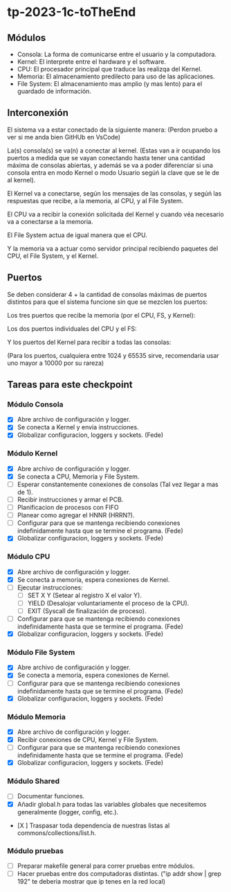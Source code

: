# tp-2023-1c-toTheEnd

## Módulos

- Consola: La forma de comunicarse entre el usuario y la computadora.
- Kernel: El interprete entre el hardware y el software.
- CPU: El procesador principal que traduce las realizqa del Kernel.
- Memoria: El almacenamiento predilecto para uso de las aplicaciones.
- File System: El almacenamiento mas amplio (y mas lento) para el guardado de información.

## Interconexión

El sistema va a estar conectado de la siguiente manera: (Perdon pruebo a ver si me anda bien GitHUb en VsCode)

La(s) consola(s) se va(n) a conectar al kernel. (Estas van a ir ocupando los puertos a medida que se vayan conectando hasta tener una cantidad máxima de consolas abiertas, y ademáś se va a poder diferenciar si una consola entra en modo Kernel o modo Usuario segúń la clave que se le de al kernel).

El Kernel va a conectarse, según los mensajes de las consolas, y segúń las respuestas que recibe, a la memoria, al CPU, y al File System.

El CPU va a recibir la conexión solicitada del Kernel y cuando véa necesario va a conectarse a la memoria.

El File System actua de igual manera que el CPU.

Y la memoria va a actuar como servidor principal recibiendo paquetes del CPU, el File System, y el Kernel.

## Puertos

Se deben considerar 4 + la cantidad de consolas máximas de puertos distintos para que el sistema funcione sin que se mezclen los puertos:

Los tres puertos que recibe la memoria (por el CPU, FS, y Kernel): 

Los dos puertos individuales del CPU y el FS: 

Y los puertos del Kernel para recibir a todas las consolas: 

(Para los puertos, cualquiera entre 1024 y 65535 sirve, recomendaria usar uno mayor a 10000 por su rareza)

## Tareas para este checkpoint

### Módulo Consola

- [X] Abre archivo de configuración y logger.
- [X] Se conecta a Kernel y envia instrucciones.
- [X] Globalizar configuracion, loggers y sockets. (Fede)

### Módulo Kernel

- [X] Abre archivo de configuración y logger.
- [X] Se conecta a CPU, Memoria y File System.
- [ ] Esperar constantemente conexiones de consolas (Tal vez llegar a mas de 1).
- [ ] Recibir instrucciones y armar el PCB.
- [ ] Planificacion de procesos con FIFO
- [ ] Planear como agregar el HNNR (HRRN?).
- [ ] Configurar para que se mantenga recibiendo conexiones indefinidamente hasta que se termine el programa. (Fede)
- [X] Globalizar configuracion, loggers y sockets. (Fede)

### Módulo CPU

- [X] Abre archivo de configuración y logger.
- [X] Se conecta a memoria, espera conexiones de Kernel.
- [ ] Ejecutar instrucciones:
    - [ ] SET X Y (Setear al registro X el valor Y).
    - [ ] YIELD (Desalojar voluntariamente el proceso de la CPU).
    - [ ] EXIT (Syscall de finalización de proceso).
- [ ] Configurar para que se mantenga recibiendo conexiones indefinidamente hasta que se termine el programa. (Fede)
- [X] Globalizar configuracion, loggers y sockets. (Fede)

### Módulo File System

- [X] Abre archivo de configuración y logger.
- [X] Se conecta a memoria, espera conexiones de Kernel.
- [ ] Configurar para que se mantenga recibiendo conexiones indefinidamente hasta que se termine el programa. (Fede)
- [X] Globalizar configuracion, loggers y sockets. (Fede)

### Módulo Memoria

- [X] Abre archivo de configuración y logger.
- [X] Recibir conexiones de CPU, Kernel y File System.
- [ ] Configurar para que se mantenga recibiendo conexiones indefinidamente hasta que se termine el programa. (Fede)
- [X] Globalizar configuracion, loggers y sockets. (Fede)

### Módulo Shared

- [ ] Documentar funciones.
- [X] Añadir global.h para todas las variables globales que necesitemos generalmente (logger, config, etc.).
- [X ] Traspasar toda dependencia de nuestras listas al commons/collections/list.h.

### Módulo pruebas

- [ ] Preparar makefile general para correr pruebas entre módulos.
- [ ] Hacer pruebas entre dos computadoras distintas. ("ip addr show | grep 192" te deberia mostrar que ip tenes en la red local)

